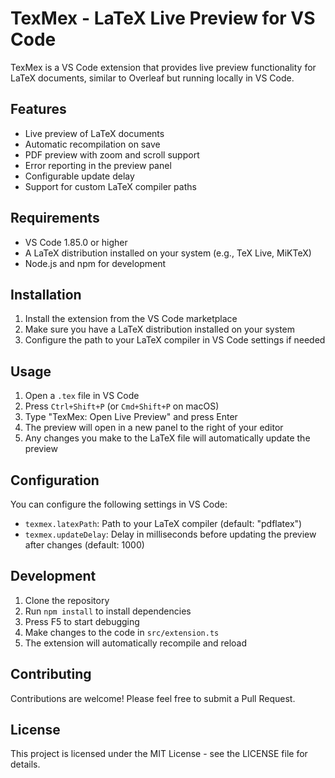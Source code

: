 # TexMex - LaTeX Live Preview for VS Code

TexMex is a VS Code extension that provides live preview functionality for LaTeX documents, similar to Overleaf but running locally in VS Code.

## Features

- Live preview of LaTeX documents
- Automatic recompilation on save
- PDF preview with zoom and scroll support
- Error reporting in the preview panel
- Configurable update delay
- Support for custom LaTeX compiler paths

## Requirements

- VS Code 1.85.0 or higher
- A LaTeX distribution installed on your system (e.g., TeX Live, MiKTeX)
- Node.js and npm for development

## Installation

1. Install the extension from the VS Code marketplace
2. Make sure you have a LaTeX distribution installed on your system
3. Configure the path to your LaTeX compiler in VS Code settings if needed

## Usage

1. Open a `.tex` file in VS Code
2. Press `Ctrl+Shift+P` (or `Cmd+Shift+P` on macOS)
3. Type "TexMex: Open Live Preview" and press Enter
4. The preview will open in a new panel to the right of your editor
5. Any changes you make to the LaTeX file will automatically update the preview

## Configuration

You can configure the following settings in VS Code:

- `texmex.latexPath`: Path to your LaTeX compiler (default: "pdflatex")
- `texmex.updateDelay`: Delay in milliseconds before updating the preview after changes (default: 1000)

## Development

1. Clone the repository
2. Run `npm install` to install dependencies
3. Press F5 to start debugging
4. Make changes to the code in `src/extension.ts`
5. The extension will automatically recompile and reload

## Contributing

Contributions are welcome! Please feel free to submit a Pull Request.

## License

This project is licensed under the MIT License - see the LICENSE file for details. 